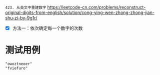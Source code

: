 
`423. 从英文中重建数字` https://leetcode-cn.com/problems/reconstruct-original-digits-from-english/solution/cong-ying-wen-zhong-zhong-jian-shu-zi-by-9g1r/
- [x] 方法一：依次确定每一个数字的次数

# 测试用例

```
"owoztneoer"
"fviefuro"
```
